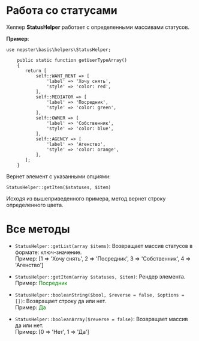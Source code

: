# Работа со статусами

Хелпер **StatusHelper** работает с определенными массивами статусов.


**Пример**:

```
use nepster\basis\helpers\StatusHelper;
```

```
    public static function getUserTypeArray()
    {
       return [
           self::WANT_RENT => [
               'label' => 'Хочу снять',
               'style' => 'color: red',
           ],
           self::MEDIATOR => [
               'label' => 'Посредник',
               'style' => 'color: green',
           ],
           self::OWNER => [
               'label' => 'Собственник',
               'style' => 'color: blue',
           ],
           self::AGENCY => [
               'label' => 'Агенство',
               'style' => 'color: orange',
           ],
       ];
    }
```


Вернет элемент с указанными опциями:

```
StatusHelper::getItem($statuses, $item)
```

Исходя из вышеприведенного примера, метод вернет строку определенного цвета.


# Все методы

* ``StatusHelper::getList(array $items)``: Возвращает массив статусов в формате: ключ-значение.
    <br/>Пример: [1 => 'Хочу снять', 2 => 'Посредник', 3 => 'Собственник', 4 => 'Агенство']
    
    
* ``StatusHelper::getItem(array $statuses, $item)``: Рендер элемента.
    <br/>Пример: <span style="color: green">Посредник</span>
    
    
* ``StatusHelper::booleanString($bool, $reverse = false, $options = [])``: Возвращает строку да или нет.
    <br/>Пример: <span style="color: green">Да</span>
    
    
* ``StatusHelper::booleanArray($reverse = false)``: Возвращает массив да или нет.
    <br/>Пример: [0 => 'Нет', 1 => 'Да']
    
